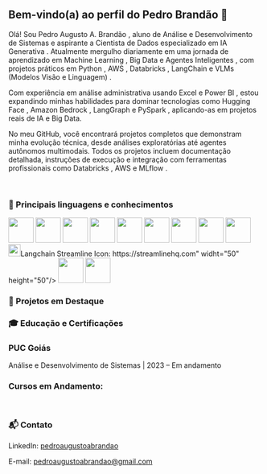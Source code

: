 ## Bem-vindo(a) ao perfil do Pedro Brandão 🚀

Olá! Sou Pedro Augusto A. Brandão , aluno de Análise e Desenvolvimento de Sistemas e aspirante a Cientista de Dados especializado em IA Generativa . Atualmente mergulho diariamente em uma jornada de aprendizado em Machine Learning , Big Data e Agentes Inteligentes , com projetos práticos em Python , AWS , Databricks , LangChain e VLMs (Modelos Visão e Linguagem) .

Com experiência em análise administrativa usando Excel e Power BI , estou expandindo minhas habilidades para dominar tecnologias como Hugging Face , Amazon Bedrock , LangGraph e PySpark , aplicando-as em projetos reais de IA e Big Data.

No meu GitHub, você encontrará projetos completos que demonstram minha evolução técnica, desde análises exploratórias até agentes autônomos multimodais. Todos os projetos incluem documentação detalhada, instruções de execução e integração com ferramentas profissionais como Databricks , AWS e MLflow .

 <br>
 
  ### 🌟 Principais linguagens e conhecimentos
  
  <div>
<img src ="https://img.icons8.com/?size=100&id=l75OEUJkPAk4&format=png&color=000000" widht="50" height="50"/>
<img src ="https://img.icons8.com/?size=100&id=33039&format=png&color=000000" widht="50" height="50"/>
<img src ="https://img.icons8.com/?size=100&id=qYfwpsRXEcpc&format=png&color=000000" widht="50" height="50"/>
<img src ="https://img.icons8.com/?size=100&id=SruJhzn0nnLl&format=png&color=000000" widht="50" height="50"/>
<img src ="https://img.icons8.com/?size=100&id=Rffi8qeb2fK5&format=png&color=000000" widht="50" height="50"/>
<img src ="https://img.icons8.com/?size=100&id=J6KcaRLsTgpZ&format=png&color=000000" widht="50" height="50"/>
<img src ="https://img.icons8.com/?size=100&id=38561&format=png&color=000000" widht="50" height="50"/>
<img src ="https://img.icons8.com/?size=100&id=20906&format=png&color=000000" widht="50" height="50"/>
<img src ="https://img.icons8.com/?size=100&id=13654&format=png&color=000000" widht="50" height="50"/>
<img src ="<svg role="img" viewBox="0 0 24 24" xmlns="http://www.w3.org/2000/svg" id="Langchain--Streamline-Simple-Icons" height="24" width="24"><desc>Langchain Streamline Icon: https://streamlinehq.com</desc><title>LangChain</title><path d="M6.0988 5.9175C2.7359 5.9175 0 8.6462 0 12s2.736 6.0825 6.0988 6.0825h11.8024C21.2641 18.0825 24 15.3538 24 12s-2.736 -6.0825 -6.0988 -6.0825ZM5.9774 7.851c0.493 0.0124 1.02 0.2496 1.273 0.6228 0.3673 0.4592 0.4778 1.0668 0.8944 1.4932 0.5604 0.6118 1.199 1.1505 1.7161 1.802 0.4892 0.5954 0.8386 1.2937 1.1436 1.9975 0.1244 0.2335 0.1257 0.5202 0.31 0.7197 0.0908 0.1204 0.5346 0.4483 0.4383 0.5645 0.0555 0.1204 0.4702 0.286 0.3263 0.4027 -0.1944 0.04 -0.4129 0.0476 -0.5616 -0.1074 -0.0549 0.126 -0.183 0.0596 -0.2819 0.0432a4 4 0 0 0 -0.025 0.0736c-0.3288 0.0219 -0.5754 -0.3126 -0.732 -0.565 -0.3111 -0.168 -0.6642 -0.2702 -0.982 -0.446 -0.0182 0.2895 0.0452 0.6485 -0.231 0.8353 -0.014 0.5565 0.8436 0.0656 0.9222 0.4804 -0.061 0.0067 -0.1286 -0.0095 -0.1774 0.0373 -0.2239 0.2172 -0.4805 -0.1645 -0.7385 -0.007 -0.3464 0.174 -0.3808 0.3161 -0.8096 0.352 -0.0237 -0.0359 -0.0143 -0.0592 0.0059 -0.0811 0.1207 -0.1399 0.1295 -0.3046 0.3356 -0.3643 -0.2122 -0.0334 -0.3899 0.0833 -0.5686 0.1757 -0.2323 0.095 -0.2304 -0.2141 -0.5878 0.0164 -0.0396 -0.0322 -0.0208 -0.0615 0.0018 -0.0864 0.0908 -0.1107 0.2102 -0.127 0.345 -0.1208 -0.663 -0.3686 -0.9751 0.4507 -1.2813 0.0432 -0.092 0.0243 -0.1265 0.1068 -0.1845 0.1652 -0.05 -0.0548 -0.0123 -0.1212 -0.0099 -0.1857 -0.0598 -0.028 -0.1356 -0.041 -0.1179 -0.1366 -0.1171 -0.0395 -0.1988 0.0295 -0.286 0.0952 -0.0787 -0.0608 0.0532 -0.1492 0.0776 -0.2125 0.0702 -0.1216 0.23 -0.025 0.3111 -0.1126 0.2306 -0.1308 0.552 0.0814 0.8155 0.0455 0.203 0.0255 0.4544 -0.1825 0.3526 -0.39 -0.2171 -0.2767 -0.179 -0.6386 -0.1839 -0.9695 -0.0268 -0.1929 -0.491 -0.4382 -0.6252 -0.6462 -0.1659 -0.1873 -0.295 -0.4047 -0.4243 -0.6182 -0.4666 -0.9008 -0.3198 -2.0584 -0.9077 -2.8947 -0.266 0.1466 -0.6125 0.0774 -0.8418 -0.119 -0.1238 0.1125 -0.1292 0.2598 -0.139 0.4161 -0.297 -0.2962 -0.2593 -0.8559 -0.022 -1.1855 0.0969 -0.1302 0.2127 -0.2373 0.342 -0.3316 0.0292 -0.0213 0.0391 -0.0419 0.0385 -0.0747 0.1174 -0.5267 0.5764 -0.7391 1.0694 -0.7267m12.4071 0.46c0.5575 0 1.0806 0.2159 1.474 0.6082s0.61 0.9145 0.61 1.4704c0 0.556 -0.2167 1.078 -0.61 1.4698v0.0006l-0.902 0.8995a2.08 2.08 0 0 1 -0.8597 0.5166l-0.0164 0.0047 -0.0058 0.0164a2.05 2.05 0 0 1 -0.474 0.7308l-0.9018 0.8995c-0.3934 0.3924 -0.917 0.6083 -1.4745 0.6083s-1.0806 -0.216 -1.474 -0.6083c-0.813 -0.8107 -0.813 -2.1294 0 -2.9402l0.9019 -0.8995a2.056 2.056 0 0 1 0.858 -0.5143l0.017 -0.0053 0.0058 -0.0158a2.07 2.07 0 0 1 0.4752 -0.7337l0.9018 -0.8995c0.3934 -0.3924 0.9171 -0.6083 1.4745 -0.6083zm0 0.8965a1.18 1.18 0 0 0 -0.8388 0.3462l-0.9018 0.8995a1.181 1.181 0 0 0 -0.3427 0.9252l0.0053 0.0572c0.0323 0.2652 0.149 0.5044 0.3374 0.6917 0.13 0.1296 0.2733 0.2114 0.4471 0.2686a0.9 0.9 0 0 1 0.014 0.1582 0.884 0.884 0 0 1 -0.2609 0.6304l-0.0554 0.0554c-0.3013 -0.1028 -0.5525 -0.253 -0.7794 -0.4792a2.06 2.06 0 0 1 -0.5761 -1.0968l-0.0099 -0.0578 -0.0461 0.0368a1.1 1.1 0 0 0 -0.0876 0.0794l-0.9024 0.8995c-0.4623 0.461 -0.4623 1.212 0 1.673 0.2311 0.2305 0.535 0.346 0.8394 0.3461 0.3043 0 0.6077 -0.1156 0.8388 -0.3462l0.9019 -0.8995c0.4623 -0.461 0.4623 -1.2113 0 -1.673a1.17 1.17 0 0 0 -0.4367 -0.2749 1 1 0 0 1 -0.014 -0.1611c0 -0.2591 0.1023 -0.505 0.2901 -0.6923 0.3019 0.1028 0.57 0.2694 0.7962 0.495 0.3007 0.2999 0.4994 0.679 0.5756 1.0968l0.0105 0.0578 0.0455 -0.0373a1.1 1.1 0 0 0 0.0887 -0.0794l0.902 -0.8996c0.4622 -0.461 0.4628 -1.2124 0 -1.6735a1.18 1.18 0 0 0 -0.8395 -0.3462Zm-9.973 5.1567 -0.0006 0.0006c-0.0793 0.3078 -0.1048 0.8318 -0.506 0.847 -0.033 0.1776 0.1228 0.2445 0.2655 0.1874 0.141 -0.0645 0.2081 0.0508 0.2557 0.1657 0.2177 0.0317 0.5394 -0.0725 0.5516 -0.3298 -0.325 -0.1867 -0.4253 -0.5418 -0.5662 -0.8709" fill="#000000" stroke-width="1"></path></svg>" widht="50" height="50"/>
<img src ="" widht="50" height="50"/>
<img src ="" widht="50" height="50"/>


</div>

### 📂 Projetos em Destaque

### 🎓 Educação e Certificações

### PUC Goiás

Análise e Desenvolvimento de Sistemas | 2023 – Em andamento

### Cursos em Andamento:
 
 <br>
 
  ### 📬 Contato
 
<div> 
 
LinkedIn: [pedroaugustoabrandao](https://www.linkedin.com/in/pedroaugustoabrandao/)

E-mail: pedroaugustoabrandao@gmail.com
 
</div>
